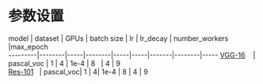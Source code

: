 # 参数设置
model    |  dataset | GPUs | batch size | lr        | lr_decay | number_workers       |max_epoch  
---------|--------|-----|--------|-----|-----|-------|--------|-----
[VGG-16](https://www.dropbox.com/s/6ief4w7qzka6083/faster_rcnn_1_6_10021.pth?dl=0)    | pascal_voc | 1 | 4 | 1e-4 | 8   | 4 | 9   
[Res-101](https://www.dropbox.com/s/cn8gneumg4gjo9i/faster_rcnn_1_12_416.pth?dl=0)    | pascal_voc| 1 | 4| 1e-4 | 8  | 4 | 9   
